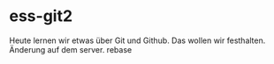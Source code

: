 # ess-git2
 
 Heute lernen wir etwas über Git und Github.
 Das wollen wir festhalten.
Änderung auf dem server.
rebase
